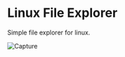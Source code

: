 # Linux File Explorer

Simple file explorer for linux.

![Capture](https://user-images.githubusercontent.com/54486031/147566932-eb021d6a-4a26-4341-a78c-a24fc546aac7.PNG)
